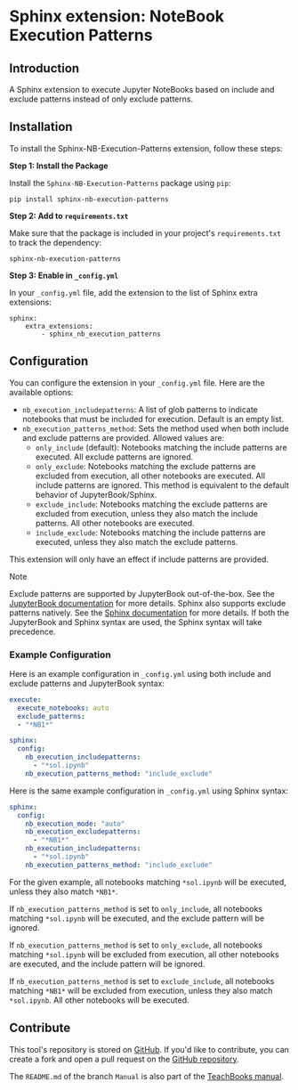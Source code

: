 # Sphinx extension: NoteBook Execution Patterns

## Introduction

A Sphinx extension to execute Jupyter NoteBooks based on include and exclude patterns instead of only exclude patterns.

## Installation

To install the Sphinx-NB-Execution-Patterns extension, follow these steps:

**Step 1: Install the Package**

Install the `Sphinx-NB-Execution-Patterns` package using `pip`:
```
pip install sphinx-nb-execution-patterns
```

**Step 2: Add to `requirements.txt`**

Make sure that the package is included in your project's `requirements.txt` to track the dependency:
```
sphinx-nb-execution-patterns
```

**Step 3: Enable in `_config.yml`**

In your `_config.yml` file, add the extension to the list of Sphinx extra extensions:
```
sphinx: 
    extra_extensions:
        - sphinx_nb_execution_patterns
```

## Configuration

You can configure the extension in your `_config.yml` file. Here are the available options:

- `nb_execution_includepatterns`: A list of glob patterns to indicate notebooks that must be included for execution. Default is an empty list.
- `nb_execution_patterns_method`: Sets the method used when both include and exclude patterns are provided. Allowed values are:
  - `only_include` (default): Notebooks matching the include patterns are executed. All exclude patterns are ignored.
  - `only_exclude`: Notebooks matching the exclude patterns are excluded from execution, all other notebooks are executed. All include patterns are ignored. This method is equivalent to the default behavior of JupyterBook/Sphinx.
  - `exclude_include`: Notebooks matching the exclude patterns are excluded from execution, unless they also match the include patterns. All other notebooks are executed.
  - `include_exclude`: Notebooks matching the include patterns are executed, unless they also match the exclude patterns.

This extension will only have an effect if include patterns are provided.

> [!NOTE]
> Exclude patterns are supported by JupyterBook out-of-the-box. See the [JupyterBook documentation](https://jupyterbook.org/en/stable/content/execute.html#exclude-files-from-execution) for more details.
> Sphinx also supports exclude patterns natively. See the [Sphinx documentation](https://myst-nb.readthedocs.io/en/latest/computation/execute.html#exclude-notebooks-from-execution) for more details.
> If both the JupyterBook and Sphinx syntax are used, the Sphinx syntax will take precedence.

### Example Configuration

Here is an example configuration in `_config.yml` using both include and exclude patterns and JupyterBook syntax:

```yaml
execute:
  execute_notebooks: auto
  exclude_patterns:
  - "*NB1*"

sphinx:
  config:
    nb_execution_includepatterns:
      - "*sol.ipynb"
    nb_execution_patterns_method: "include_exclude"
```

Here is the same example configuration in `_config.yml` using Sphinx syntax:

```yaml
sphinx:
  config:
    nb_execution_mode: "auto"
    nb_execution_excludepatterns:
      - "*NB1*"
    nb_execution_includepatterns:
      - "*sol.ipynb"
    nb_execution_patterns_method: "include_exclude"
```

For the given example, all notebooks matching `*sol.ipynb` will be executed, unless they also match `*NB1*`.

If `nb_execution_patterns_method` is set to `only_include`, all notebooks matching `*sol.ipynb` will be executed, and the exclude pattern will be ignored.

If `nb_execution_patterns_method` is set to `only_exclude`, all notebooks matching `*sol.ipynb` will be excluded from execution, all other notebooks are executed, and the include pattern will be ignored.

If `nb_execution_patterns_method` is set to `exclude_include`, all notebooks matching `*NB1*` will be excluded from execution, unless they also match `*sol.ipynb`. All other notebooks will be executed.

## Contribute

This tool's repository is stored on [GitHub](https://github.com/TeachBooks/Sphinx-NB-Execution-Patterns). If you'd like to contribute, you can create a fork and open a pull request on the [GitHub repository](https://github.com/TeachBooks/Sphinx-NB-Execution-Patterns).

The `README.md` of the branch `Manual` is also part of the [TeachBooks manual](https://teachbooks.io/manual/intro.html).